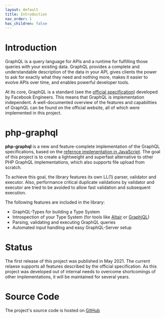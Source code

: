 ```yaml
---
layout: default
title: Introduction
nav_order: 1
has_children: false
---
```

# Introduction
GraphQL is a query language for APIs and a runtime for fulfilling those queries with your existing data. GraphQL provides a complete and understandable description of the data in your API, gives clients the power to ask for exactly what they need and nothing more, makes it easier to evolve APIs over time, and enables powerful developer tools.

At its core, GraphQL is a standard (see the [official specification](https://spec.graphql.org)) developed by Facebook Engineers. This means that GraphQL is implementation independent.
A well-documented overview of the features and capabilities of GraphQL can be found on the official website, all of which were implemented in this project.

# php-graphql

**php-graphql** is a new and feature-complete implementation of the GraphQL specifications, based on the [refernce implenentation in JavaScript](https://github.com/graphql/graphql-js).
The goal of this project is to create a lightweight and superfast alternative to other PHP GraphQL implementations, which also supports file upload from scratch.

To achieve this goal, the library features its own LL(1) parser, validator and executor. Also, performance critical duplicate validations by validator and executor are tried to be avoided to allow fast validation and subsequent execution.

The following features are included in the library:
- GraphQL-Types for building a Type System
- Introspection of your Type System (for tools like [Altair](https://github.com/imolorhe/altair) or [GraphiQL](https://github.com/graphql/graphiql))
- Parsing, validating and executing GraphQL queries
- Automated input handling and easy GraphQL-Server setup

# Status
The first release of this project was published in May 2021. 
The current relaese supports all features described by the official specification.
As this project was developed out of internal needs to overcome shortcomings of other implementations, it will be maintained for several years. 

# Source Code
The project's source code is hosted on [GitHub](https://github.com/joonlabs/php-graphql/)
